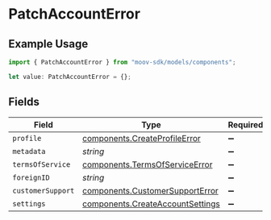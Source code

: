 # PatchAccountError

## Example Usage

```typescript
import { PatchAccountError } from "moov-sdk/models/components";

let value: PatchAccountError = {};
```

## Fields

| Field                                                                                | Type                                                                                 | Required                                                                             | Description                                                                          |
| ------------------------------------------------------------------------------------ | ------------------------------------------------------------------------------------ | ------------------------------------------------------------------------------------ | ------------------------------------------------------------------------------------ |
| `profile`                                                                            | [components.CreateProfileError](../../models/components/createprofileerror.md)       | :heavy_minus_sign:                                                                   | N/A                                                                                  |
| `metadata`                                                                           | *string*                                                                             | :heavy_minus_sign:                                                                   | N/A                                                                                  |
| `termsOfService`                                                                     | [components.TermsOfServiceError](../../models/components/termsofserviceerror.md)     | :heavy_minus_sign:                                                                   | N/A                                                                                  |
| `foreignID`                                                                          | *string*                                                                             | :heavy_minus_sign:                                                                   | N/A                                                                                  |
| `customerSupport`                                                                    | [components.CustomerSupportError](../../models/components/customersupporterror.md)   | :heavy_minus_sign:                                                                   | N/A                                                                                  |
| `settings`                                                                           | [components.CreateAccountSettings](../../models/components/createaccountsettings.md) | :heavy_minus_sign:                                                                   | N/A                                                                                  |